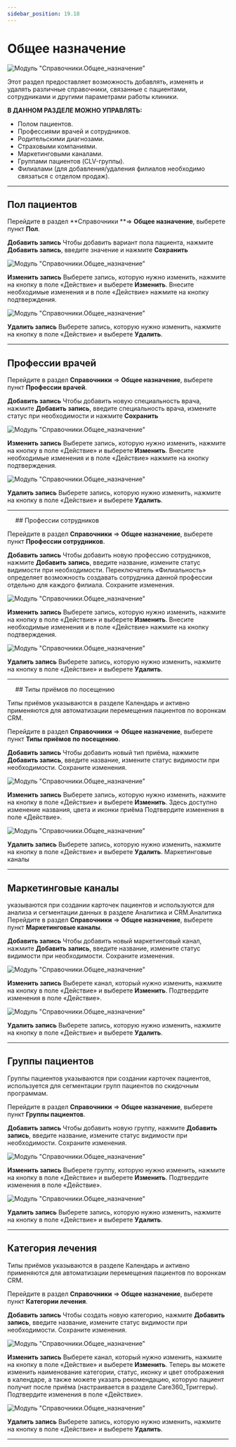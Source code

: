 ```yaml
---
sidebar_position: 19.18
---
```


# Общее назначение

![Модуль "Справочники.Общее_назначение"](assets/general/1.png)

Этот раздел предоставляет возможность добавлять, изменять и удалять различные справочники, связанные с пациентами, сотрудниками и другими параметрами работы клиники.

**В ДАННОМ РАЗДЕЛЕ МОЖНО УПРАВЛЯТЬ:**

* Полом пациентов.
* Профессиями врачей и сотрудников.
* Родительскими диагнозами.
* Страховыми компаниями.
* Маркетинговыми каналами.
* Группами пациентов (CLV-группы).
* Филиалами (для добавления/удаления филиалов необходимо связаться с отделом продаж).

<hr/>

## Пол пациентов

Перейдите в раздел **Справочники **=> **Общее назначение**, выберете пункт **Пол**.

**Добавить запись**
Чтобы добавить вариант пола пациента, нажмите **Добавить запись**, введите значение и нажмите **Сохранить**

![Модуль "Справочники.Общее_назначение"](assets/general/2.png)

**Изменить запись**
 Выберете запись, которую нужно изменить, нажмите на кнопку в поле «Действие» и выберете **Изменить**. Внесите необходимые изменения и в поле «Действие» нажмите на кнопку подтверждения.

![Модуль "Справочники.Общее_назначение"](assets/general/3.png)

**Удалить запись**
Выберете запись, которую нужно изменить, нажмите на кнопку в поле «Действие» и выберете **Удалить**. 

<hr/>

## Профессии врачей

Перейдите в раздел **Справочники** => **Общее назначение**, выберете пункт **Профессии врачей**.

**Добавить запись**
Чтобы добавить новую специальность врача, нажмите **Добавить запись**, введите специальность врача, измените статус при необходимости и нажмите **Сохранить**

![Модуль "Справочники.Общее_назначение"](assets/general/4.png)

**Изменить запись**
 Выберете запись, которую нужно изменить, нажмите на кнопку в поле «Действие» и выберете **Изменить**. Внесите необходимые изменения и в поле «Действие» нажмите на кнопку подтверждения.

![Модуль "Справочники.Общее_назначение"](assets/general/5.png)

**Удалить запись**
Выберете запись, которую нужно изменить, нажмите на кнопку в поле «Действие» и выберете **Удалить**. 

<hr/>
 
## Профессии сотрудников

Перейдите в раздел **Справочники** => **Общее назначение**, выберете пункт **Профессии сотрудников**.

**Добавить запись**
Чтобы добавить новую профессию сотрудников, нажмите **Добавить запись**, введите название, измените статус видимости при необходимости. Переключатель «Филиальность» определяет возможность создавать сотрудника данной профессии отдельно для каждого филиала. Сохраните изменения.

![Модуль "Справочники.Общее_назначение"](assets/general/6.png)

**Изменить запись**
 Выберете запись, которую нужно изменить, нажмите на кнопку в поле «Действие» и выберете **Изменить**. Внесите необходимые изменения и в поле «Действие» нажмите на кнопку подтверждения.

![Модуль "Справочники.Общее_назначение"](assets/general/7.png)

**Удалить запись**
Выберете запись, которую нужно изменить, нажмите на кнопку в поле «Действие» и выберете **Удалить**. 

<hr/>
 
## Типы приёмов по посещению

Типы приёмов указываются в разделе Календарь и активно применяются для автоматизации перемещения пациентов по воронкам CRM.

Перейдите в раздел **Справочники** => **Общее назначение**, выберете пункт **Типы приёмов по посещению**.

**Добавить запись**
Чтобы добавить новый тип приёма, нажмите **Добавить запись**, введите название, измените статус видимости при необходимости. Сохраните изменения.

![Модуль "Справочники.Общее_назначение"](assets/general/8.png)

**Изменить запись**
 Выберете запись, которую нужно изменить, нажмите на кнопку в поле «Действие» и выберете **Изменить**. Здесь доступно изменение названия, цвета и иконки приёма 
Подтвердите изменения в поле «Действие».

![Модуль "Справочники.Общее_назначение"](assets/general/9.png)

**Удалить запись**
Выберете запись, которую нужно изменить, нажмите на кнопку в поле «Действие» и выберете **Удалить**.
Маркетинговые каналы

<hr/>

## Маркетинговые каналы

указываются при создании карточек пациентов и используются для анализа и сегментации данных в разделе Аналитика и CRM.Аналитика
Перейдите в раздел **Справочники** => **Общее назначение**, выберете пункт **Маркетинговые каналы**.

**Добавить запись**
Чтобы добавить новый маркетинговый канал, нажмите **Добавить запись**, введите название, измените статус видимости при необходимости. Сохраните изменения.

![Модуль "Справочники.Общее_назначение"](assets/general/10.png)

**Изменить запись**
 Выберете канал, который нужно изменить, нажмите на кнопку в поле «Действие» и выберете **Изменить**. 
Подтвердите изменения в поле «Действие».

![Модуль "Справочники.Общее_назначение"](assets/general/11.png)

**Удалить запись**
Выберете запись, которую нужно изменить, нажмите на кнопку в поле «Действие» и выберете **Удалить**. 

<hr/>

## Группы пациентов

Группы пациентов указываются при создании карточек пациентов, используется для сегментации групп пациентов по скидочным программам.

Перейдите в раздел **Справочники** => **Общее назначение**, выберете пункт **Группы пациентов**.

**Добавить запись**
Чтобы добавить новую группу, нажмите **Добавить запись**, введите название, измените статус видимости при необходимости. Сохраните изменения.

![Модуль "Справочники.Общее_назначение"](assets/general/12.png)

**Изменить запись**
 Выберете группу, которую нужно изменить, нажмите на кнопку в поле «Действие» и выберете **Изменить**. 
Подтвердите изменения в поле «Действие».

![Модуль "Справочники.Общее_назначение"](assets/general/13.png)

**Удалить запись**
Выберете запись, которую нужно изменить, нажмите на кнопку в поле «Действие» и выберете **Удалить**. 

<hr/>

## Категория лечения

Типы приёмов указываются в разделе Календарь и активно применяются для автоматизации перемещения пациентов по воронкам CRM.

Перейдите в раздел **Справочники** => **Общее назначение**, выберете пункт **Категории лечения**.

**Добавить запись**
Чтобы создать новую категорию, нажмите **Добавить запись**, введите название, измените статус видимости при необходимости. Сохраните изменения.

![Модуль "Справочники.Общее_назначение"](assets/general/14.png)

**Изменить запись**
Выберете канал, который нужно изменить, нажмите на кнопку в поле «Действие» и выберете **Изменить**. 
Теперь вы можете изменить наименование категории, статус, иконку и цвет отображения в календаре, а также можете указать рекомендацию, которую пациент получит после приёма (настраивается в разделе Care360_Триггеры).
Подтвердите изменения в поле «Действие».

![Модуль "Справочники.Общее_назначение"](assets/general/15.png)

**Удалить запись**
Выберете запись, которую нужно изменить, нажмите на кнопку в поле «Действие» и выберете **Удалить**. 
<hr/>
